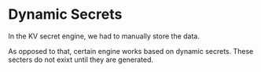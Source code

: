 <h1>Dynamic Secrets</h1>

In the KV secret engine, we had to manually store the data.

As opposed to that, certain engine works based on dynamic secrets. These secters do not exixt until they are generated.



